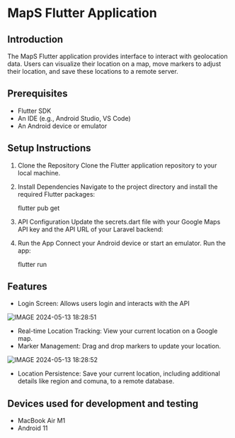 # MapS Flutter Application

## Introduction
The MapS Flutter application provides interface to interact with geolocation data. Users can visualize their location on a map, move markers to adjust their location, and save these locations to a remote server.

## Prerequisites
- Flutter SDK
- An IDE (e.g., Android Studio, VS Code)
- An Android device or emulator

## Setup Instructions

1. Clone the Repository
    Clone the Flutter application repository to your local machine.

2. Install Dependencies
    Navigate to the project directory and install the required Flutter packages:
   
    flutter pub get
    
3. API Configuration
    Update the secrets.dart file with your Google Maps API key and the API URL of your Laravel backend:
    
4. Run the App
    Connect your Android device or start an emulator. Run the app:
   
    flutter run
    
## Features

- Login Screen: Allows users login and interacts with the API 

![IMAGE 2024-05-13 18:28:51](https://github.com/sheyls/MapS-flutter/assets/70074598/48498055-339a-4e48-8d19-4623afdcfb5b)

- Real-time Location Tracking: View your current location on a Google map.
- Marker Management: Drag and drop markers to update your location.

![IMAGE 2024-05-13 18:28:52](https://github.com/sheyls/MapS-flutter/assets/70074598/77befa15-1288-4947-abe0-842e7fd02cbb)

  
- Location Persistence: Save your current location, including additional details like region and comuna, to a remote database.

## Devices used for development and testing 
- MacBook Air M1
- Android 11 
